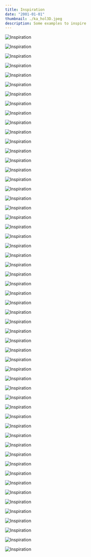 ```yaml
---
title: Inspiration
date: "2001-01-01"
thumbnail: ./ka_hol3D.jpeg
description: Some examples to inspire
---
```




<div class="kg-card kg-image-card kg-width-wide">

![Inspiration](./afl-stoel.jpeg)

</div>

<div class="kg-card kg-image-card kg-width-wide">

![Inspiration](./ba_bank2.jpeg)

</div>


<div class="kg-card kg-image-card kg-width-wide">

![Inspiration](./ba_bank5.jpeg)

</div>


<div class="kg-card kg-image-card kg-width-wide">

![Inspiration](./ba_bank10.jpeg)

</div>


<div class="kg-card kg-image-card kg-width-wide">

![Inspiration](./ba_massieve_bank.jpeg)

</div>


<div class="kg-card kg-image-card kg-width-wide">

![Inspiration](./ba_massiwev_bank2.jpeg)

</div>


<div class="kg-card kg-image-card kg-width-wide">

![Inspiration](./boxStack.jpeg)

</div>


<div class="kg-card kg-image-card kg-width-wide">

![Inspiration](./bu_computerbureau2.jpeg)

</div>


<div class="kg-card kg-image-card kg-width-wide">

![Inspiration](./k_wieg_1.jpeg)

</div>


<div class="kg-card kg-image-card kg-width-wide">

![Inspiration](./k_3dhonden.jpeg)

</div>


<div class="kg-card kg-image-card kg-width-wide">

![Inspiration](./k_hond.jpeg)

</div>


<div class="kg-card kg-image-card kg-width-wide">

![Inspiration](./k_ruimtelijk_speelgoed.jpeg)

</div>


<div class="kg-card kg-image-card kg-width-wide">

![Inspiration](./k_schommelstoel_2.jpeg)

</div>


<div class="kg-card kg-image-card kg-width-wide">

![Inspiration](./k_stoel1.jpeg)

</div>


<div class="kg-card kg-image-card kg-width-wide">

![Inspiration](./k_tekentafel.jpeg)

</div>


<div class="kg-card kg-image-card kg-width-wide">

![Inspiration](./k_vis.jpeg)

</div>


<div class="kg-card kg-image-card kg-width-wide">

![Inspiration](./ka_.jpeg)

</div>


<div class="kg-card kg-image-card kg-width-wide">

![Inspiration](./ka_6hoekkast.jpeg)

</div>


<div class="kg-card kg-image-card kg-width-wide">

![Inspiration](./ka_bol1.jpeg)

</div>


<div class="kg-card kg-image-card kg-width-wide">

![Inspiration](./ka_bol2.jpeg)

</div>


<div class="kg-card kg-image-card kg-width-wide">

![Inspiration](./ka_bol3.jpeg)

</div>


<div class="kg-card kg-image-card kg-width-wide">

![Inspiration](./ka_boom2.jpeg)

</div>


<div class="kg-card kg-image-card kg-width-wide">

![Inspiration](./ka_kast1.jpeg)

</div>


<div class="kg-card kg-image-card kg-width-wide">

![Inspiration](./ka_kast3.jpeg)

</div>


<div class="kg-card kg-image-card kg-width-wide">

![Inspiration](./ka_kast5.jpeg)

</div>


<div class="kg-card kg-image-card kg-width-wide">

![Inspiration](./ka_kast6.jpeg)

</div>


<div class="kg-card kg-image-card kg-width-wide">

![Inspiration](./ka_kast7.jpeg)

</div>
    

<div class="kg-card kg-image-card kg-width-wide">

![Inspiration](./ka_kast_massief.jpeg)

</div>


<div class="kg-card kg-image-card kg-width-wide">

![Inspiration](./ka_klein1.jpeg)

</div>


<div class="kg-card kg-image-card kg-width-wide">

![Inspiration](./ka_klein2.jpeg)

</div>


<div class="kg-card kg-image-card kg-width-wide">

![Inspiration](./ka_kleurtjes.jpeg)

</div>


<div class="kg-card kg-image-card kg-width-wide">

![Inspiration](./kamerscherm.jpeg)

</div>


<div class="kg-card kg-image-card kg-width-wide">

![Inspiration](./kr_1.jpeg)

</div>


<div class="kg-card kg-image-card kg-width-wide">

![Inspiration](./kr_2.jpeg)

</div>


<div class="kg-card kg-image-card kg-width-wide">

![Inspiration](./kr_3.jpeg)

</div>


<div class="kg-card kg-image-card kg-width-wide">

![Inspiration](./kr_6.jpeg)

</div>


<div class="kg-card kg-image-card kg-width-wide">

![Inspiration](./kr_8.jpeg)

</div>


<div class="kg-card kg-image-card kg-width-wide">

![Inspiration](./kr_12.jpeg)

</div>


<div class="kg-card kg-image-card kg-width-wide">

![Inspiration](./o_boom_drieluik.jpeg)

</div>


<div class="kg-card kg-image-card kg-width-wide">

![Inspiration](./o_gaatjesfoto.jpeg)

</div>


<div class="kg-card kg-image-card kg-width-wide">

![Inspiration](./o_laagjes_schilderij.jpeg)

</div>


<div class="kg-card kg-image-card kg-width-wide">

![Inspiration](./o_laptopstandaard.jpeg)

</div>


<div class="kg-card kg-image-card kg-width-wide">

![Inspiration](./o_vis_krantenbak.jpeg)

</div>


<div class="kg-card kg-image-card kg-width-wide">

![Inspiration](./s_stoel10.jpeg)

</div>


<div class="kg-card kg-image-card kg-width-wide">

![Inspiration](./t_doolhoftafel.jpeg)

</div>


<div class="kg-card kg-image-card kg-width-wide">

![Inspiration](./t_oppaktafel.jpeg)

</div>


<div class="kg-card kg-image-card kg-width-wide">

![Inspiration](./t_picknick.jpeg)

</div>


<div class="kg-card kg-image-card kg-width-wide">

![Inspiration](./t_tafel7.jpeg)

</div>


<div class="kg-card kg-image-card kg-width-wide">

![Inspiration](./t_tafel8.jpeg)

</div>


<div class="kg-card kg-image-card kg-width-wide">

![Inspiration](./t_tafel15.jpeg)

</div>


<div class="kg-card kg-image-card kg-width-wide">

![Inspiration](./t_tafel17.jpeg)

</div>


<div class="kg-card kg-image-card kg-width-wide">

![Inspiration](./t_tafel19.jpeg)

</div>


<div class="kg-card kg-image-card kg-width-wide">

![Inspiration](./t_tafel20.jpeg)

</div>


<div class="kg-card kg-image-card kg-width-wide">

![Inspiration](./unnamed.jpeg)

</div>

<div class="kg-card kg-image-card kg-width-wide">

![Inspiration](./t_zigzag.jpeg)

</div>




